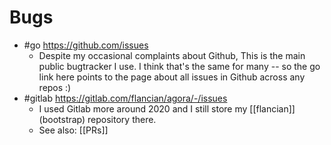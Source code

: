 # Bugs

- #go https://github.com/issues
  - Despite my occasional complaints about Github, This is the main public bugtracker I use. I think that's the same for many -- so the go link here points to the page about all issues in Github across any repos :)
- #gitlab https://gitlab.com/flancian/agora/-/issues
  - I used Gitlab more around 2020 and I still store my [[flancian]] (bootstrap) repository there.
  - See also: [[PRs]]


